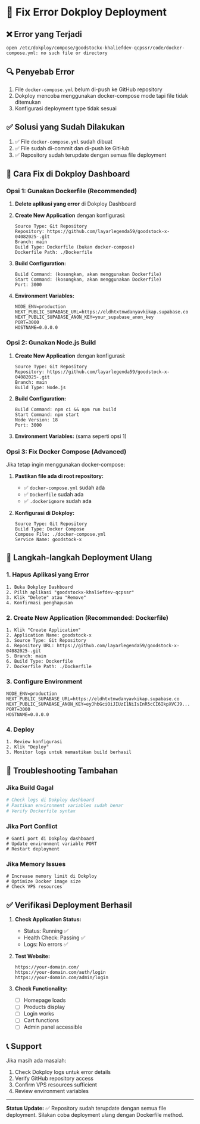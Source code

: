 # 🔧 Fix Error Dokploy Deployment

## ❌ Error yang Terjadi
```
open /etc/dokploy/compose/goodstockx-khaliefdev-qcpssr/code/docker-compose.yml: no such file or directory
```

## 🔍 Penyebab Error
1. File `docker-compose.yml` belum di-push ke GitHub repository
2. Dokploy mencoba menggunakan docker-compose mode tapi file tidak ditemukan
3. Konfigurasi deployment type tidak sesuai

## ✅ Solusi yang Sudah Dilakukan
1. ✅ File `docker-compose.yml` sudah dibuat
2. ✅ File sudah di-commit dan di-push ke GitHub
3. ✅ Repository sudah terupdate dengan semua file deployment

## 🚀 Cara Fix di Dokploy Dashboard

### Opsi 1: Gunakan Dockerfile (Recommended)
1. **Delete aplikasi yang error** di Dokploy Dashboard
2. **Create New Application** dengan konfigurasi:
   ```
   Source Type: Git Repository
   Repository: https://github.com/layarlegenda59/goodstock-x-04082025-.git
   Branch: main
   Build Type: Dockerfile (bukan docker-compose)
   Dockerfile Path: ./Dockerfile
   ```

3. **Build Configuration:**
   ```
   Build Command: (kosongkan, akan menggunakan Dockerfile)
   Start Command: (kosongkan, akan menggunakan Dockerfile)
   Port: 3000
   ```

4. **Environment Variables:**
   ```
   NODE_ENV=production
   NEXT_PUBLIC_SUPABASE_URL=https://eldhtxtnwdanyavkikap.supabase.co
   NEXT_PUBLIC_SUPABASE_ANON_KEY=your_supabase_anon_key
   PORT=3000
   HOSTNAME=0.0.0.0
   ```

### Opsi 2: Gunakan Node.js Build
1. **Create New Application** dengan konfigurasi:
   ```
   Source Type: Git Repository
   Repository: https://github.com/layarlegenda59/goodstock-x-04082025-.git
   Branch: main
   Build Type: Node.js
   ```

2. **Build Configuration:**
   ```
   Build Command: npm ci && npm run build
   Start Command: npm start
   Node Version: 18
   Port: 3000
   ```

3. **Environment Variables:** (sama seperti opsi 1)

### Opsi 3: Fix Docker Compose (Advanced)
Jika tetap ingin menggunakan docker-compose:

1. **Pastikan file ada di root repository:**
   - ✅ `docker-compose.yml` sudah ada
   - ✅ `Dockerfile` sudah ada
   - ✅ `.dockerignore` sudah ada

2. **Konfigurasi di Dokploy:**
   ```
   Source Type: Git Repository
   Build Type: Docker Compose
   Compose File: ./docker-compose.yml
   Service Name: goodstock-x
   ```

## 🔄 Langkah-langkah Deployment Ulang

### 1. Hapus Aplikasi yang Error
```
1. Buka Dokploy Dashboard
2. Pilih aplikasi "goodstockx-khaliefdev-qcpssr"
3. Klik "Delete" atau "Remove"
4. Konfirmasi penghapusan
```

### 2. Create New Application (Recommended: Dockerfile)
```
1. Klik "Create Application"
2. Application Name: goodstock-x
3. Source Type: Git Repository
4. Repository URL: https://github.com/layarlegenda59/goodstock-x-04082025-.git
5. Branch: main
6. Build Type: Dockerfile
7. Dockerfile Path: ./Dockerfile
```

### 3. Configure Environment
```
NODE_ENV=production
NEXT_PUBLIC_SUPABASE_URL=https://eldhtxtnwdanyavkikap.supabase.co
NEXT_PUBLIC_SUPABASE_ANON_KEY=eyJhbGciOiJIUzI1NiIsInR5cCI6IkpXVCJ9...
PORT=3000
HOSTNAME=0.0.0.0
```

### 4. Deploy
```
1. Review konfigurasi
2. Klik "Deploy"
3. Monitor logs untuk memastikan build berhasil
```

## 🐛 Troubleshooting Tambahan

### Jika Build Gagal
```bash
# Check logs di Dokploy dashboard
# Pastikan environment variables sudah benar
# Verify Dockerfile syntax
```

### Jika Port Conflict
```
# Ganti port di Dokploy dashboard
# Update environment variable PORT
# Restart deployment
```

### Jika Memory Issues
```
# Increase memory limit di Dokploy
# Optimize Docker image size
# Check VPS resources
```

## ✅ Verifikasi Deployment Berhasil

1. **Check Application Status:**
   - Status: Running ✅
   - Health Check: Passing ✅
   - Logs: No errors ✅

2. **Test Website:**
   ```
   https://your-domain.com/
   https://your-domain.com/auth/login
   https://your-domain.com/admin/login
   ```

3. **Check Functionality:**
   - [ ] Homepage loads
   - [ ] Products display
   - [ ] Login works
   - [ ] Cart functions
   - [ ] Admin panel accessible

## 📞 Support

Jika masih ada masalah:
1. Check Dokploy logs untuk error details
2. Verify GitHub repository access
3. Confirm VPS resources sufficient
4. Review environment variables

---

**Status Update:** ✅ Repository sudah terupdate dengan semua file deployment. Silakan coba deployment ulang dengan Dockerfile method.